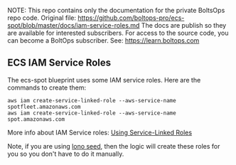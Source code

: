 <!-- note marker start -->
NOTE: This repo contains only the documentation for the private BoltsOps repo code.
Original file: https://github.com/boltops-pro/ecs-spot/blob/master/docs/iam-service-roles.md
The docs are publish so they are available for interested subscribers.
For access to the source code, you can become a BoltOps subscriber.
See: https://learn.boltops.com

<!-- note marker end -->

## ECS IAM Service Roles

The ecs-spot blueprint uses some IAM service roles. Here are the commands to create them:

    aws iam create-service-linked-role --aws-service-name spotfleet.amazonaws.com
    aws iam create-service-linked-role --aws-service-name spot.amazonaws.com

More info about IAM Service roles: [Using Service-Linked Roles
](https://docs.aws.amazon.com/IAM/latest/UserGuide/using-service-linked-roles.html)

Note, if you are using [lono seed](https://lono.cloud/reference/lono-seed/), then the logic will create these roles for you so you don't have to do it manually.
